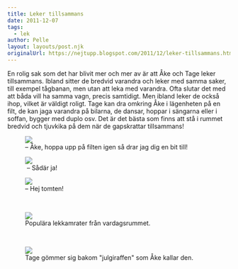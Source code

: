 ```yaml
---
title: Leker tillsammans
date: 2011-12-07
tags: 
  - lek	
author: Pelle
layout: layouts/post.njk
originalUrl: https://nejtupp.blogspot.com/2011/12/leker-tillsammans.html
---
```


En rolig sak som det har blivit mer och mer av är att Åke och Tage leker tillsammans. Ibland sitter de bredvid varandra och leker med samma saker, till exempel tågbanan, men utan att leka med varandra. Ofta slutar det med att båda vill ha samma vagn, precis samtidigt. Men ibland leker de också ihop, vilket är väldigt roligt. Tage kan dra omkring Åke i lägenheten på en filt, de kan jaga varandra på bilarna, de dansar, hoppar i sängarna eller i soffan, bygger med duplo osv. Det är det bästa som finns att stå i rummet bredvid och tjuvkika på dem när de gapskrattar tillsammans!</div>

<figure>
	<img src="../../../img/2011/12/Hemma+i+advent-_MG_0098.jpg">
	<figcaption>– Åke, hoppa upp på filten igen så drar jag dig en bit till!</figcaption>
</figure>

<figure>
	<img src="../../../img/2011/12/Hemma+i+advent-_MG_0099.jpg">
	<figcaption> – Sådär ja!</figcaption>
</figure>

<figure>
	<img src="../../../img/2011/12/Hemma+i+advent-_MG_0102.jpg">
	<figcaption>– Hej tomten!</figcaption>
</figure><br>

<figure>
	<img src="../../../img/2011/12/Hemma+i+advent-_MG_0115.jpg">
	<figcaption>Populära lekkamrater från vardagsrummet.</figcaption>
</figure><br>

<figure>
	<img src="../../../img/2011/12/Hemma+i+advent-_MG_0124.jpg">
	<figcaption>Tage gömmer sig bakom "julgiraffen" som Åke kallar den.</figcaption>
</figure>
